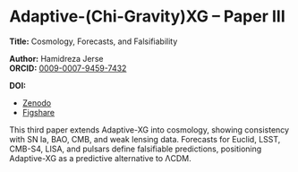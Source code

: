 # Adaptive-(Chi-Gravity)XG – Paper III
**Title:** Cosmology, Forecasts, and Falsifiability  

**Author:** Hamidreza Jerse  
**ORCID:** [0009-0007-9459-7432](https://orcid.org/0009-0007-9459-7432)  

**DOI:**  
- [Zenodo](https://doi.org/10.5281/zenodo.17063527)
- [Figshare](doi.org/10.6084/m9.figshare.30060904.v2)  

This third paper extends Adaptive-XG into cosmology, showing consistency with SN Ia, BAO, CMB, and weak lensing data. Forecasts for Euclid, LSST, CMB-S4, LISA, and pulsars define falsifiable predictions, positioning Adaptive-XG as a predictive alternative to ΛCDM.
